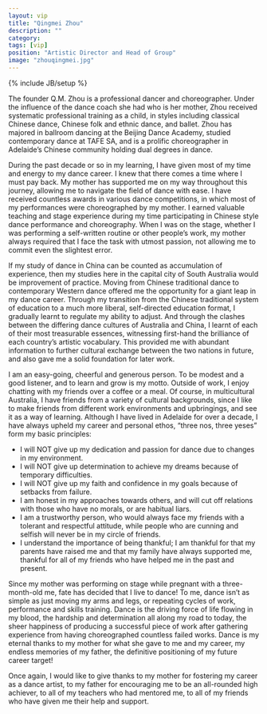 ```yaml
---
layout: vip
title: "Qingmei Zhou"
description: ""
category: 
tags: [vip]
position: "Artistic Director and Head of Group"
image: "zhouqingmei.jpg"
---
```

{% include JB/setup %}

The founder Q.M. Zhou is a professional dancer and choreographer. Under the influence of the dance coach she had who is her mother, Zhou received systematic professional training as a child, in styles including classical Chinese dance, Chinese folk and ethnic dance, and ballet. Zhou has majored in ballroom dancing at the Beijing Dance Academy, studied contemporary dance at TAFE SA, and is a prolific choreographer in Adelaide’s Chinese community holding dual degrees in dance.

During the past decade or so in my learning, I have given most of my time and energy to my dance career. I knew that there comes a time where I must pay back. My mother has supported me on my way throughout this journey, allowing me to navigate the field of dance with ease. I have received countless awards in various dance competitions, in which most of my performances were choreographed by my mother. I earned valuable teaching and stage experience during my time participating in Chinese style dance performance and choreography. When I was on the stage, whether I was performing a self-written routine or other people’s work, my mother always required that I face the task with utmost passion, not allowing me to commit even the slightest error. 

If my study of dance in China can be counted as accumulation of experience, then my studies here in the capital city of South Australia would be improvement of practice. Moving from Chinese traditional dance to contemporary Western dance offered me the opportunity for a giant leap in my dance career. Through my transition from the Chinese traditional system of education to a much more liberal, self-directed education format, I gradually learnt to regulate my ability to adjust. And through the clashes between the differing dance cultures of Australia and China, I learnt of each of their most treasurable essences, witnessing first-hand the brilliance of each country’s artistic vocabulary. This provided me with abundant information to further cultural exchange between the two nations in future, and also gave me a solid foundation for later work.

I am an easy-going, cheerful and generous person. To be modest and a good listener, and to learn and grow is my motto. Outside of work, I enjoy chatting with my friends over a coffee or a meal. Of course, in multicultural Australia, I have friends from a variety of cultural backgrounds, since I like to make friends from different work environments and upbringings, and see it as a way of learning. Although I have lived in Adelaide for over a decade, I have always upheld my career and personal ethos, “three nos, three yeses” form my basic principles:
<ul>
	<li>I will NOT give up my dedication and passion for dance due to changes in my environment.</li>
	<li>I will NOT give up determination to achieve my dreams because of temporary difficulties.</li>
	<li>I will NOT give up my faith and confidence in my goals because of setbacks from failure.</li>
	<li>I am honest in my approaches towards others, and will cut off relations with those who have no morals, or are habitual liars.</li>
	<li>I am a trustworthy person, who would always face my friends with a tolerant and respectful attitude, while people who are cunning and selfish will never be in my circle of friends.</li>
	<li>I understand the importance of being thankful; I am thankful for that my parents have raised me and that my family have always supported me, thankful for all of my friends who have helped me in the past and present.</li>
</ul>

Since my mother was performing on stage while pregnant with a three-month-old me, fate has decided that I live to dance! To me, dance isn’t as simple as just moving my arms and legs, or repeating cycles of work, performance and skills training. Dance is the driving force of life flowing in my blood, the hardship and determination all along my road to today, the sheer happiness of producing a successful piece of work after gathering experience from having choreographed countless failed works. Dance is my eternal thanks to my mother for what she gave to me and my career, my endless memories of my father, the definitive positioning of my future career target!

Once again, I would like to give thanks to my mother for fostering my career as a dance artist, to my father for encouraging me to be an all-rounded high achiever, to all of my teachers who had mentored me, to all of my friends who have given me their help and support.
